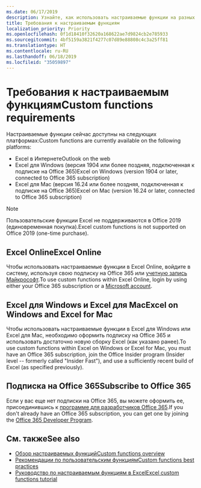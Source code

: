 ```yaml
---
ms.date: 06/17/2019
description: Узнайте, как использовать настраиваемые функции на разных платформах.
title: Требования к настраиваемым функциям
localization_priority: Priority
ms.openlocfilehash: 0f1d18410f32620a168622ae7d9824cb2e785933
ms.sourcegitcommit: 4bf5159a3821f4277c07d89e88808c4c3a25ff81
ms.translationtype: HT
ms.contentlocale: ru-RU
ms.lasthandoff: 06/18/2019
ms.locfileid: "35059897"
---
```

# <a name="custom-functions-requirements"></a><span data-ttu-id="76e06-103">Требования к настраиваемым функциям</span><span class="sxs-lookup"><span data-stu-id="76e06-103">Custom functions requirements</span></span>

<span data-ttu-id="76e06-104">Настраиваемые функции сейчас доступны на следующих платформах:</span><span class="sxs-lookup"><span data-stu-id="76e06-104">Custom functions are currently available on the following platforms:</span></span>

- <span data-ttu-id="76e06-105">Excel в Интернете</span><span class="sxs-lookup"><span data-stu-id="76e06-105">Outlook on the web</span></span>
- <span data-ttu-id="76e06-106">Excel для Windows (версия 1904 или более поздняя, подключенная к подписке на Office 365)</span><span class="sxs-lookup"><span data-stu-id="76e06-106">Excel on Windows (version 1904 or later, connected to Office 365 subscription)</span></span>
- <span data-ttu-id="76e06-107">Excel для Mac (версия 16.24 или более поздняя, подключенная к подписке на Office 365)</span><span class="sxs-lookup"><span data-stu-id="76e06-107">Excel on Mac (version 16.24 or later, connected to Office 365 subscription)</span></span>

>[!NOTE]
><span data-ttu-id="76e06-108">Пользовательские функции Excel не поддерживаются в Office 2019 (единовременная покупка).</span><span class="sxs-lookup"><span data-stu-id="76e06-108">Excel custom functions is not supported on Office 2019 (one-time purchase).</span></span>

## <a name="excel-online"></a><span data-ttu-id="76e06-109">Excel Online</span><span class="sxs-lookup"><span data-stu-id="76e06-109">Excel Online</span></span>
<span data-ttu-id="76e06-110">Чтобы использовать настраиваемые функции в Excel Online, войдите в систему, используя свою подписку на Office 365 или [учетную запись Майкрософт](https://account.microsoft.com/account).</span><span class="sxs-lookup"><span data-stu-id="76e06-110">To use custom functions within Excel Online, login by using either your Office 365 subscription or a [Microsoft account](https://account.microsoft.com/account).</span></span>

## <a name="excel-on-windows-and-excel-for-mac"></a><span data-ttu-id="76e06-111">Excel для Windows и Excel для Mac</span><span class="sxs-lookup"><span data-stu-id="76e06-111">Excel on Windows and Excel for Mac</span></span>
<span data-ttu-id="76e06-112">Чтобы использовать настраиваемые функции в Excel для Windows или Excel для Mac, необходимо оформить подписку на Office 365 и использовать достаточно новую сборку Excel (как указано ранее).</span><span class="sxs-lookup"><span data-stu-id="76e06-112">To use custom functions within Excel on Windows or Excel for Mac, you must have an Office 365 subscription, join the Office Insider program (Insider level -- formerly called "Insider Fast"), and use a sufficiently recent build of Excel (as specified previously).</span></span>

## <a name="subscribe-to-office-365"></a><span data-ttu-id="76e06-113">Подписка на Office 365</span><span class="sxs-lookup"><span data-stu-id="76e06-113">Subscribe to Office 365</span></span>
<span data-ttu-id="76e06-114">Если у вас еще нет подписки на Office 365, вы можете оформить ее, присоединившись к [программе для разработчиков Office 365](https://developer.microsoft.com/ru-RU/office/dev-program).</span><span class="sxs-lookup"><span data-stu-id="76e06-114">If you don't already have an Office 365 subscription, you can get one by joining the [Office 365 Developer Program](https://developer.microsoft.com/en-us/office/dev-program).</span></span>

## <a name="see-also"></a><span data-ttu-id="76e06-115">См. также</span><span class="sxs-lookup"><span data-stu-id="76e06-115">See also</span></span>
* [<span data-ttu-id="76e06-116">Обзор настраиваемых функций</span><span class="sxs-lookup"><span data-stu-id="76e06-116">Custom functions overview</span></span>](custom-functions-overview.md)
* [<span data-ttu-id="76e06-117">Рекомендации по пользовательским функциям</span><span class="sxs-lookup"><span data-stu-id="76e06-117">Custom functions best practices</span></span>](custom-functions-best-practices.md)
* [<span data-ttu-id="76e06-118">Руководство по настраиваемым функциям в Excel</span><span class="sxs-lookup"><span data-stu-id="76e06-118">Excel custom functions tutorial</span></span>](../tutorials/excel-tutorial-create-custom-functions.md)
